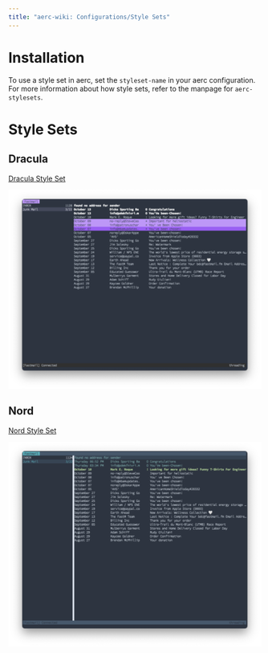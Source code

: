 ```yaml
---
title: "aerc-wiki: Configurations/Style Sets"
---
```


# Installation

To use a style set in aerc, set the `styleset-name` in your aerc configuration.
For more information about how style sets, refer to the manpage for
`aerc-stylesets`.

# Style Sets

## Dracula

[Dracula Style Set](configurations/stylesets/dracula)

![aerc displaying a folder of messages with the dracula colorscheme](configurations/stylesets/dracula.png)

## Nord

[Nord Style Set](configurations/stylesets/nord)

![aerc displaying a folder of messages with the nord colorscheme](configurations/stylesets/nord.png)
